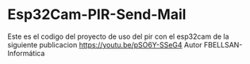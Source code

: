 # Esp32Cam-PIR-Send-Mail
Este es el codigo del proyecto de uso del pir con el esp32cam de la siguiente publicacion https://youtu.be/pSO6Y-SSeG4
Autor FBELLSAN-Informática
